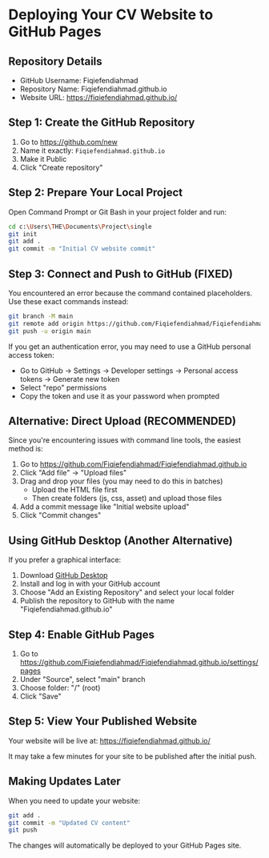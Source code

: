 # Deploying Your CV Website to GitHub Pages

## Repository Details
- GitHub Username: Fiqiefendiahmad
- Repository Name: Fiqiefendiahmad.github.io
- Website URL: https://fiqiefendiahmad.github.io/

## Step 1: Create the GitHub Repository
1. Go to https://github.com/new
2. Name it exactly: `Fiqiefendiahmad.github.io`
3. Make it Public
4. Click "Create repository"

## Step 2: Prepare Your Local Project
Open Command Prompt or Git Bash in your project folder and run:

```bash
cd c:\Users\THE\Documents\Project\single
git init
git add .
git commit -m "Initial CV website commit"
```

## Step 3: Connect and Push to GitHub (FIXED)

You encountered an error because the command contained placeholders. Use these exact commands instead:

```bash
git branch -M main
git remote add origin https://github.com/Fiqiefendiahmad/Fiqiefendiahmad.github.io.git
git push -u origin main
```

If you get an authentication error, you may need to use a GitHub personal access token:
   - Go to GitHub → Settings → Developer settings → Personal access tokens → Generate new token
   - Select "repo" permissions
   - Copy the token and use it as your password when prompted

## Alternative: Direct Upload (RECOMMENDED)
Since you're encountering issues with command line tools, the easiest method is:

1. Go to https://github.com/Fiqiefendiahmad/Fiqiefendiahmad.github.io
2. Click "Add file" → "Upload files"
3. Drag and drop your files (you may need to do this in batches)
   - Upload the HTML file first
   - Then create folders (js, css, asset) and upload those files
4. Add a commit message like "Initial website upload"
5. Click "Commit changes"

## Using GitHub Desktop (Another Alternative)
If you prefer a graphical interface:

1. Download [GitHub Desktop](https://desktop.github.com/)
2. Install and log in with your GitHub account
3. Choose "Add an Existing Repository" and select your local folder
4. Publish the repository to GitHub with the name "Fiqiefendiahmad.github.io"

## Step 4: Enable GitHub Pages
1. Go to https://github.com/Fiqiefendiahmad/Fiqiefendiahmad.github.io/settings/pages
2. Under "Source", select "main" branch
3. Choose folder: "/" (root)
4. Click "Save"

## Step 5: View Your Published Website
Your website will be live at: https://fiqiefendiahmad.github.io/

It may take a few minutes for your site to be published after the initial push.

## Making Updates Later
When you need to update your website:

```bash
git add .
git commit -m "Updated CV content"
git push
```

The changes will automatically be deployed to your GitHub Pages site.
